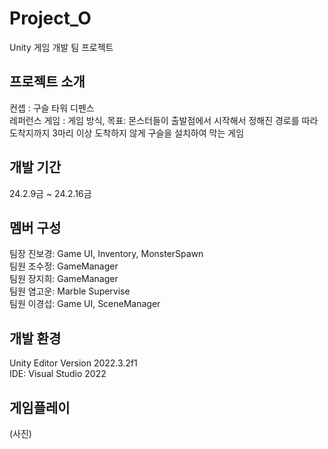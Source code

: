 # Project_O
Unity 게임 개발 팀 프로젝트

## 프로젝트 소개
컨셉 : 구슬 타워 디펜스  
레퍼런스 게임 : 
게임 방식, 목표: 몬스터들이 출발점에서 시작해서 정해진 경로를 따라 도착지까지 3마리 이상 도착하지 않게 구슬을 설치하여 막는 게임

## 개발 기간
24.2.9금 ~ 24.2.16금

## 멤버 구성
팀장 진보경: Game UI, Inventory, MonsterSpawn   
팀원 조수정: GameManager  
팀원 장지희: GameManager   
팀원 염고운: Marble Supervise   
팀원 이경섭: Game UI, SceneManager

## 개발 환경
Unity Editor Version 2022.3.2f1   
IDE: Visual Studio 2022

## 게임플레이
(사진)
